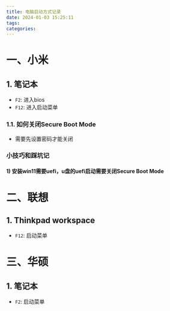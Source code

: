 ```yaml
---
title: 电脑启动方式记录
date: 2024-01-03 15:25:11
tags:
categories:
---
```


# 一、小米

## 1. 笔记本

- `F2`: 进入bios
- `F12`: 进入启动菜单

### 1.1. 如何关闭Secure Boot Mode

- 需要先设置密码才能关闭

### 小技巧和踩坑记

#### 1) 安装win11需要uefi，u盘的uefi启动需要关闭Secure Boot Mode

# 二、联想

## 1. Thinkpad workspace

- `F12`: 启动菜单

# 三、华硕

## 1. 笔记本

- `F2`: 启动菜单
